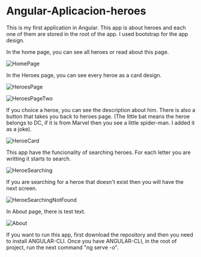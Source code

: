 # Angular-Aplicacion-heroes

This is my first application in Angular. This app is about heroes and each one of them are stored in the root of the app. I used bootstrap for the app design.

In the home page, you can see all heroes or read about this page.

![HomePage](https://i.ibb.co/4TC9RQs/Home.png)

In the Heroes page, you can see every heroe as a card design.

![HeroesPage](https://i.ibb.co/jzKVt74/Heroes-Page.png)

![HeroesPageTwo](https://i.ibb.co/rKP9JPK/Heroes-Page2.png)

If you choice a heroe, you can see the description about him. There is also a button that takes you back to heroes page. (The little bat means the heroe belongs to DC, if it is from Marvel then you see a little spider-man. I added it as a joke).

![HeroeCard](https://i.ibb.co/vmsHTgW/Heroe-Card.png)

This app have the funcionality of searching heroes. For each letter you are writting it starts to search.

![HeroeSearching](https://i.ibb.co/p1pKwBC/Searching.png)

If you are searching for a heroe that doesn't exist then you will have the next screen.

![HeroeSearchingNotFound](https://i.ibb.co/ZHJNbVQ/searching-Not-Found.png)

In About page, there is test text.

![About](https://i.ibb.co/QdjFBwK/About-Page.png)

If you want to run this app, first download the repository and then you need to install ANGULAR-CLI. Once you have ANGULAR-CLI, in the root of project, run the next command "ng serve -o". 
